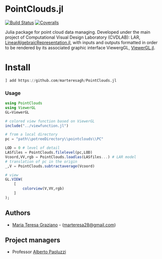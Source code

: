 # PointClouds.jl

[![Build Status](https://travis-ci.org/marteresagh/PointClouds.jl.svg)](https://travis-ci.org/marteresagh/PointClouds.jl)
[![Coveralls](https://coveralls.io/repos/github/marteresagh/PointClouds.jl/badge.svg?branch=master)](https://coveralls.io/github/marteresagh/PointClouds.jl?branch=master)

Julia package for point cloud data managing. Developed under the main project of Computational Visual Design Laboratory (CVDLAB): LAR, [LinearAlgebraicRepresentation.jl](https://github.com/cvdlab/LinearAlgebraicRepresentation.jl), with inputs and outputs formatted in order to be rendered by its associated graphic interface ViewergGL, [ViewerGL.jl](https://github.com/cvdlab/ViewerGL.jl).

# Install

```julia
] add https://github.com/marteresagh/PointClouds.jl
```
### Usage

```julia
using PointClouds
using ViewerGL
GL=ViewerGL

# colored view function based on ViewerGL
include("../viewfunction.jl")

# from a local directory
pc = "path\\potreeDirectory\\pointclouds\\PC"

LOD = 0 # level of detail
LASfiles = PointClouds.filelevel(pc,LOD)
Vcoord,VV,rgb = PointClouds.loadlas(LASfiles...) # LAR model
# translation of pc in the origin
_,V = PointClouds.subtractaverage(Vcoord)

# view
GL.VIEW(
	[
		colorview(V,VV,rgb)
	]
);
```

## Authors
 - [Maria Teresa Graziano](https://github.com/marteresagh) - (marteresa28@gmail.com)

## Project managers
- Professor [Alberto Paoluzzi](http://paoluzzi.dia.uniroma3.it)
